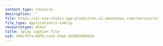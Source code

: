 ```yaml
---
content_type: resource
description: ''
file: https://ol-ocw-studio-app-production.s3.amazonaws.com/courses/res-6-012-introduction-to-probability-spring-2018/d46cf67a64fbca1e2da4dad892d08d3a_MqocbJ-FPo0.srt
file_type: application/x-subrip
resourcetype: Other
title: 3play caption file
uid: d46cf67a-64fb-ca1e-2da4-dad892d08d3a
---
```

